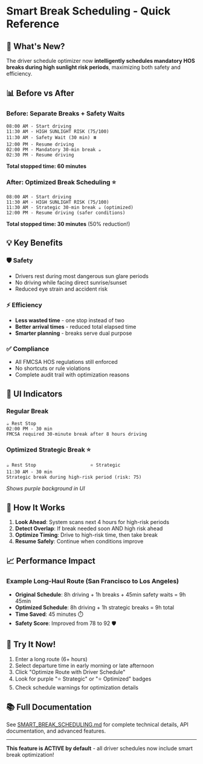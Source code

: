 # Smart Break Scheduling - Quick Reference

## 🎯 What's New?

The driver schedule optimizer now **intelligently schedules mandatory HOS breaks during high sunlight risk periods**, maximizing both safety and efficiency.

## 📊 Before vs After

### Before: Separate Breaks + Safety Waits
```
08:00 AM - Start driving
11:30 AM - HIGH SUNLIGHT RISK (75/100)
11:30 AM - Safety Wait (30 min) ⏸️
12:00 PM - Resume driving
02:00 PM - Mandatory 30-min break ☕
02:30 PM - Resume driving
```
**Total stopped time: 60 minutes**

### After: Optimized Break Scheduling ⭐
```
08:00 AM - Start driving
11:30 AM - HIGH SUNLIGHT RISK (75/100)
11:30 AM - Strategic 30-min break ☕ (optimized)
12:00 PM - Resume driving (safer conditions)
```
**Total stopped time: 30 minutes** (50% reduction!)

## 💡 Key Benefits

### 🛡️ Safety
- Drivers rest during most dangerous sun glare periods
- No driving while facing direct sunrise/sunset
- Reduced eye strain and accident risk

### ⚡ Efficiency
- **Less wasted time** - one stop instead of two
- **Better arrival times** - reduced total elapsed time
- **Smarter planning** - breaks serve dual purpose

### ✅ Compliance
- All FMCSA HOS regulations still enforced
- No shortcuts or rule violations
- Complete audit trail with optimization reasons

## 🎨 UI Indicators

### Regular Break
```
☕ Rest Stop
02:00 PM - 30 min
FMCSA required 30-minute break after 8 hours driving
```

### Optimized Strategic Break ⭐
```
☕ Rest Stop                    ⭐ Strategic
11:30 AM - 30 min
Strategic break during high-risk period (risk: 75)
```
*Shows purple background in UI*

## 🔧 How It Works

1. **Look Ahead**: System scans next 4 hours for high-risk periods
2. **Detect Overlap**: If break needed soon AND high risk ahead
3. **Optimize Timing**: Drive to high-risk time, then take break
4. **Resume Safely**: Continue when conditions improve

## 📈 Performance Impact

### Example Long-Haul Route (San Francisco to Los Angeles)
- **Original Schedule**: 8h driving + 1h breaks + 45min safety waits = 9h 45min
- **Optimized Schedule**: 8h driving + 1h strategic breaks = 9h total
- **Time Saved**: 45 minutes ⏱️
- **Safety Score**: Improved from 78 to 92 🛡️

## 🚀 Try It Now!

1. Enter a long route (6+ hours)
2. Select departure time in early morning or late afternoon
3. Click "Optimize Route with Driver Schedule"
4. Look for purple "⭐ Strategic" or "⭐ Optimized" badges
5. Check schedule warnings for optimization details

## 📚 Full Documentation

See [SMART_BREAK_SCHEDULING.md](./SMART_BREAK_SCHEDULING.md) for complete technical details, API documentation, and advanced features.

---

**This feature is ACTIVE by default** - all driver schedules now include smart break optimization!
